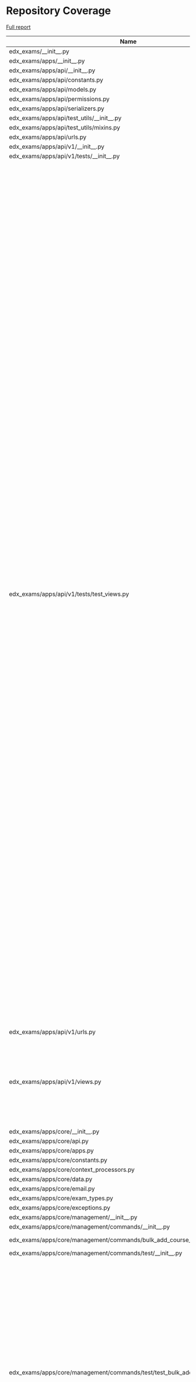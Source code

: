 # Repository Coverage

[Full report](https://htmlpreview.github.io/?https://github.com/edx/edx-exams/blob/python-coverage-comment-action-data/htmlcov/index.html)

| Name                                                                                  |    Stmts |     Miss |   Branch |   BrPart |   Cover |   Missing |
|-------------------------------------------------------------------------------------- | -------: | -------: | -------: | -------: | ------: | --------: |
| edx\_exams/\_\_init\_\_.py                                                            |        1 |        0 |        0 |        0 |    100% |           |
| edx\_exams/apps/\_\_init\_\_.py                                                       |        0 |        0 |        0 |        0 |    100% |           |
| edx\_exams/apps/api/\_\_init\_\_.py                                                   |        0 |        0 |        0 |        0 |    100% |           |
| edx\_exams/apps/api/constants.py                                                      |        1 |        0 |        0 |        0 |    100% |           |
| edx\_exams/apps/api/models.py                                                         |        0 |        0 |        0 |        0 |    100% |           |
| edx\_exams/apps/api/permissions.py                                                    |       12 |        0 |        4 |        0 |    100% |           |
| edx\_exams/apps/api/serializers.py                                                    |      129 |        0 |        8 |        0 |    100% |           |
| edx\_exams/apps/api/test\_utils/\_\_init\_\_.py                                       |       26 |        0 |        0 |        0 |    100% |           |
| edx\_exams/apps/api/test\_utils/mixins.py                                             |       15 |        0 |        0 |        0 |    100% |           |
| edx\_exams/apps/api/urls.py                                                           |        4 |        0 |        0 |        0 |    100% |           |
| edx\_exams/apps/api/v1/\_\_init\_\_.py                                                |       15 |        0 |        4 |        0 |    100% |           |
| edx\_exams/apps/api/v1/tests/\_\_init\_\_.py                                          |        0 |        0 |        0 |        0 |    100% |           |
| edx\_exams/apps/api/v1/tests/test\_views.py                                           |      825 |        0 |      158 |       59 |     94% |261->266, 265->261, 266->265, 380->375, 406->405, 729->736, 735->729, 736->735, 778->783, 782->778, 783->782, 870->876, 875->870, 876->875, 883->896, 909->914, 913->909, 914->913, 923->936, 1004->1006, 1005->1004, 1006->1005, 1026->1030, 1027->1026, 1028->1027, 1029->1028, 1030->1029, 1050->1052, 1051->1050, 1052->1051, 1070->1069, 1080->1082, 1081->1080, 1082->1081, 1109->1112, 1110->1109, 1111->1110, 1112->1111, 1129->1132, 1130->1129, 1131->1130, 1132->1131, 1220->1229, 1227->1220, 1228->1227, 1229->1228, 1245->1251, 1249->1245, 1250->1249, 1251->1250, 1285->1284, 1318->1317, 1334->1340, 1338->1334, 1339->1338, 1340->1339, 1383->exit, 1397->exit, 1678->1677 |
| edx\_exams/apps/api/v1/urls.py                                                        |        5 |        0 |        0 |        0 |    100% |           |
| edx\_exams/apps/api/v1/views.py                                                       |      278 |        0 |       80 |        6 |     98% |103->102, 119->118, 133->132, 196->183, 337->336, 354->353 |
| edx\_exams/apps/core/\_\_init\_\_.py                                                  |        0 |        0 |        0 |        0 |    100% |           |
| edx\_exams/apps/core/api.py                                                           |      171 |        0 |       42 |        0 |    100% |           |
| edx\_exams/apps/core/apps.py                                                          |        5 |        0 |        0 |        0 |    100% |           |
| edx\_exams/apps/core/constants.py                                                     |        9 |        0 |        0 |        0 |    100% |           |
| edx\_exams/apps/core/context\_processors.py                                           |        3 |        0 |        0 |        0 |    100% |           |
| edx\_exams/apps/core/data.py                                                          |        7 |        0 |        2 |        0 |    100% |           |
| edx\_exams/apps/core/email.py                                                         |       36 |        0 |       10 |        0 |    100% |           |
| edx\_exams/apps/core/exam\_types.py                                                   |       35 |        0 |        4 |        0 |    100% |           |
| edx\_exams/apps/core/exceptions.py                                                    |        7 |        0 |        0 |        0 |    100% |           |
| edx\_exams/apps/core/management/\_\_init\_\_.py                                       |        0 |        0 |        0 |        0 |    100% |           |
| edx\_exams/apps/core/management/commands/\_\_init\_\_.py                              |        0 |        0 |        0 |        0 |    100% |           |
| edx\_exams/apps/core/management/commands/bulk\_add\_course\_staff.py                  |       27 |        0 |       10 |        2 |     95% |48->47, 56->59 |
| edx\_exams/apps/core/management/commands/test/\_\_init\_\_.py                         |        0 |        0 |        0 |        0 |    100% |           |
| edx\_exams/apps/core/management/commands/test/test\_bulk\_add\_course\_staff.py       |      112 |        0 |       34 |       16 |     89% |51->exit, 62->exit, 70->exit, 81->exit, 91->exit, 93->91, 100->exit, 102->100, 110->exit, 112->110, 120->exit, 135->exit, 137->135, 147->exit, 162->exit, 177->exit |
| edx\_exams/apps/core/migrations/0001\_initial.py                                      |        8 |        0 |        0 |        0 |    100% |           |
| edx\_exams/apps/core/migrations/0002\_create\_exam\_models.py                         |        8 |        0 |        0 |        0 |    100% |           |
| edx\_exams/apps/core/migrations/0003\_allow\_null\_provider.py                        |        5 |        0 |        0 |        0 |    100% |           |
| edx\_exams/apps/core/migrations/0004\_alter\_exam\_unique\_together.py                |        4 |        0 |        0 |        0 |    100% |           |
| edx\_exams/apps/core/migrations/0005\_user\_lms\_user\_id.py                          |        4 |        0 |        0 |        0 |    100% |           |
| edx\_exams/apps/core/migrations/0006\_alter\_courseexamconfiguration\_course\_id.py   |        4 |        0 |        0 |        0 |    100% |           |
| edx\_exams/apps/core/migrations/0007\_alter\_proctoringprovider\_name.py              |        4 |        0 |        0 |        0 |    100% |           |
| edx\_exams/apps/core/migrations/0008\_allow\_null\_provider.py                        |        5 |        0 |        0 |        0 |    100% |           |
| edx\_exams/apps/core/migrations/0009\_alter\_exam\_exam\_type.py                      |        4 |        0 |        0 |        0 |    100% |           |
| edx\_exams/apps/core/migrations/0010\_remove\_user\_anonymous\_user\_id.py            |        4 |        0 |        0 |        0 |    100% |           |
| edx\_exams/apps/core/migrations/0011\_user\_anonymous\_user\_id.py                    |       11 |        2 |        2 |        1 |     77% |     11-12 |
| edx\_exams/apps/core/migrations/0012\_alter\_exam\_unique\_together.py                |        4 |        0 |        0 |        0 |    100% |           |
| edx\_exams/apps/core/migrations/0013\_alter\_choice\_fields.py                        |        4 |        0 |        0 |        0 |    100% |           |
| edx\_exams/apps/core/migrations/0014\_historicalexam\_historicalexamattempt.py        |        9 |        0 |        0 |        0 |    100% |           |
| edx\_exams/apps/core/migrations/0015\_exam\_only one exam instance active.py          |        4 |        0 |        0 |        0 |    100% |           |
| edx\_exams/apps/core/migrations/0016\_provider\_contact\_information.py               |        4 |        0 |        0 |        0 |    100% |           |
| edx\_exams/apps/core/migrations/0017\_assessmentcontrolresult.py                      |        9 |        0 |        0 |        0 |    100% |           |
| edx\_exams/apps/core/migrations/0018\_staff\_roles.py                                 |        8 |        0 |        0 |        0 |    100% |           |
| edx\_exams/apps/core/migrations/0019\_alter\_user\_full\_name.py                      |        4 |        0 |        0 |        0 |    100% |           |
| edx\_exams/apps/core/migrations/0020\_auto\_20231010\_1442.py                         |        4 |        0 |        0 |        0 |    100% |           |
| edx\_exams/apps/core/migrations/0021\_alter\_exam\_exam\_types.py                     |        4 |        0 |        0 |        0 |    100% |           |
| edx\_exams/apps/core/migrations/0022\_courseexamconfiguration\_escalation\_email.py   |        4 |        0 |        0 |        0 |    100% |           |
| edx\_exams/apps/core/migrations/0023\_proctoringprovider\_tech\_support\_url.py       |        4 |        0 |        0 |        0 |    100% |           |
| edx\_exams/apps/core/migrations/0024\_coursestaffrole\_role.py                        |        4 |        0 |        0 |        0 |    100% |           |
| edx\_exams/apps/core/migrations/0025\_proctoringprovider\_org\_key.py                 |        4 |        0 |        0 |        0 |    100% |           |
| edx\_exams/apps/core/migrations/0026\_studentallowance.py                             |        8 |        0 |        0 |        0 |    100% |           |
| edx\_exams/apps/core/migrations/0027\_coursestaffrole\_unique\_course\_staff\_role.py |        4 |        0 |        0 |        0 |    100% |           |
| edx\_exams/apps/core/migrations/0028\_admin\_optional\_fields.py                      |        4 |        0 |        0 |        0 |    100% |           |
| edx\_exams/apps/core/migrations/\_\_init\_\_.py                                       |        0 |        0 |        0 |        0 |    100% |           |
| edx\_exams/apps/core/models.py                                                        |      204 |        0 |       48 |       17 |     93% |36->35, 170->169, 226->225, 237->236, 248->247, 269->268, 281->280, 348->347, 358->360, 359->358, 360->359, 395->394, 411->410, 458->457, 467->470, 478->477, 486->485 |
| edx\_exams/apps/core/rest\_utils.py                                                   |       11 |        0 |        2 |        0 |    100% |           |
| edx\_exams/apps/core/signals/\_\_init\_\_.py                                          |        0 |        0 |        0 |        0 |    100% |           |
| edx\_exams/apps/core/signals/signals.py                                               |       21 |        0 |        0 |        0 |    100% |           |
| edx\_exams/apps/core/statuses.py                                                      |       29 |        0 |        8 |        3 |     92% |60->59, 68->67, 75->74 |
| edx\_exams/apps/core/test\_utils/factories.py                                         |       77 |        0 |        0 |        0 |    100% |           |
| edx\_exams/apps/core/tests/\_\_init\_\_.py                                            |        0 |        0 |        0 |        0 |    100% |           |
| edx\_exams/apps/core/tests/test\_api.py                                               |      343 |        0 |       86 |       38 |     91% |176->181, 180->176, 181->180, 188->196, 195->188, 196->195, 246->239, 258->exit, 269->exit, 285->281, 291->exit, 322->exit, 328->335, 334->328, 335->334, 340->exit, 371->374, 376->380, 379->376, 380->379, 391->393, 406->408, 458->457, 485->481, 519->exit, 548->544, 565->568, 570->579, 578->570, 579->578, 608->611, 628->631, 671->670, 878->exit, 887->exit, 897->exit, 906->exit, 962->961 |
| edx\_exams/apps/core/tests/test\_context\_processors.py                               |        8 |        0 |        2 |        1 |     90% |    14->13 |
| edx\_exams/apps/core/tests/test\_email.py                                             |       57 |        0 |       26 |       10 |     88% |36->35, 42->48, 47->42, 48->47, 57->64, 63->57, 64->63, 88->87, 92->94, 105->97 |
| edx\_exams/apps/core/tests/test\_handlers.py                                          |       54 |        0 |       20 |        8 |     89% |51->50, 68->67, 79->89, 88->79, 89->88, 105->113, 112->105, 113->112 |
| edx\_exams/apps/core/tests/test\_models.py                                            |      100 |        0 |        6 |        0 |    100% |           |
| edx\_exams/apps/core/tests/test\_views.py                                             |       37 |        0 |        6 |        3 |     93% |25->exit, 49->48, 55->54 |
| edx\_exams/apps/core/views.py                                                         |       42 |        0 |        8 |        1 |     98% |    48->39 |
| edx\_exams/apps/lti/\_\_init\_\_.py                                                   |        0 |        0 |        0 |        0 |    100% |           |
| edx\_exams/apps/lti/apps.py                                                           |        6 |        0 |        0 |        0 |    100% |           |
| edx\_exams/apps/lti/migrations/\_\_init\_\_.py                                        |        0 |        0 |        0 |        0 |    100% |           |
| edx\_exams/apps/lti/signals/\_\_init\_\_.py                                           |        0 |        0 |        0 |        0 |    100% |           |
| edx\_exams/apps/lti/signals/handlers.py                                               |       23 |        0 |        6 |        1 |     97% |    17->16 |
| edx\_exams/apps/lti/signals/tests/\_\_init\_\_.py                                     |        0 |        0 |        0 |        0 |    100% |           |
| edx\_exams/apps/lti/signals/tests/test\_handlers.py                                   |       54 |        0 |       14 |        6 |     91% |80->83, 81->80, 82->81, 83->82, 99->98, 115->114 |
| edx\_exams/apps/lti/tests/\_\_init\_\_.py                                             |        0 |        0 |        0 |        0 |    100% |           |
| edx\_exams/apps/lti/tests/test\_views.py                                              |      272 |        0 |       84 |       36 |     90% |145->161, 157->145, 158->157, 159->158, 160->159, 161->160, 180->183, 181->180, 182->181, 183->182, 201->213, 209->201, 210->209, 211->210, 212->211, 213->212, 245->254, 250->245, 251->250, 252->251, 253->252, 254->253, 280->283, 281->280, 282->281, 283->282, 304->320, 316->304, 317->316, 318->317, 319->318, 320->319, 530->534, 554->558, 561->565, 716->719 |
| edx\_exams/apps/lti/urls.py                                                           |        4 |        0 |        0 |        0 |    100% |           |
| edx\_exams/apps/lti/views.py                                                          |      166 |        0 |       78 |       24 |     90% |46->50, 47->46, 48->47, 49->48, 50->49, 190->194, 191->190, 192->191, 193->192, 194->193, 274->278, 275->274, 276->275, 277->276, 278->277, 344->348, 345->344, 346->345, 347->346, 348->347, 385->388, 386->385, 387->386, 388->387 |
| edx\_exams/apps/router/\_\_init\_\_.py                                                |        0 |        0 |        0 |        0 |    100% |           |
| edx\_exams/apps/router/interop.py                                                     |       58 |        0 |        8 |        0 |    100% |           |
| edx\_exams/apps/router/middleware.py                                                  |       18 |        0 |        4 |        0 |    100% |           |
| edx\_exams/apps/router/tests/test\_interop.py                                         |       70 |        0 |       42 |       20 |     82% |37->36, 47->50, 48->47, 49->48, 50->49, 70->73, 71->70, 72->71, 73->72, 95->98, 96->95, 97->96, 98->97, 117->119, 118->117, 119->118, 136->139, 137->136, 138->137, 139->138 |
| edx\_exams/apps/router/tests/test\_views.py                                           |      124 |        0 |       22 |        9 |     94% |69->68, 121->120, 138->137, 170->169, 193->192, 237->236, 250->249, 307->306, 318->317 |
| edx\_exams/apps/router/views.py                                                       |       39 |        1 |        6 |        0 |     98% |        56 |
| edx\_exams/urls.py                                                                    |       14 |        0 |        0 |        0 |    100% |           |
|                                                                             **TOTAL** | **3701** |    **3** |  **834** |  **261** | **94%** |           |


## Setup coverage badge

Below are examples of the badges you can use in your main branch `README` file.

### Direct image

[![Coverage badge](https://raw.githubusercontent.com/edx/edx-exams/python-coverage-comment-action-data/badge.svg)](https://htmlpreview.github.io/?https://github.com/edx/edx-exams/blob/python-coverage-comment-action-data/htmlcov/index.html)

This is the one to use if your repository is private or if you don't want to customize anything.

### [Shields.io](https://shields.io) Json Endpoint

[![Coverage badge](https://img.shields.io/endpoint?url=https://raw.githubusercontent.com/edx/edx-exams/python-coverage-comment-action-data/endpoint.json)](https://htmlpreview.github.io/?https://github.com/edx/edx-exams/blob/python-coverage-comment-action-data/htmlcov/index.html)

Using this one will allow you to [customize](https://shields.io/endpoint) the look of your badge.
It won't work with private repositories. It won't be refreshed more than once per five minutes.

### [Shields.io](https://shields.io) Dynamic Badge

[![Coverage badge](https://img.shields.io/badge/dynamic/json?color=brightgreen&label=coverage&query=%24.message&url=https%3A%2F%2Fraw.githubusercontent.com%2Fedx%2Fedx-exams%2Fpython-coverage-comment-action-data%2Fendpoint.json)](https://htmlpreview.github.io/?https://github.com/edx/edx-exams/blob/python-coverage-comment-action-data/htmlcov/index.html)

This one will always be the same color. It won't work for private repos. I'm not even sure why we included it.

## What is that?

This branch is part of the
[python-coverage-comment-action](https://github.com/marketplace/actions/python-coverage-comment)
GitHub Action. All the files in this branch are automatically generated and may be
overwritten at any moment.